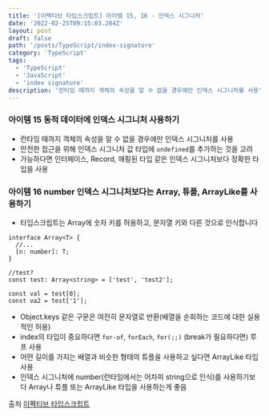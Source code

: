 ```yaml
---
title: '[이펙티브 타입스크립트] 아이템 15, 16 - 인덱스 시그니처'
date: '2022-02-25T09:15:03.284Z'
layout: post
draft: false
path: '/posts/TypeScript/index-signature'
category: 'TypeScript'
tags:
  - 'TypeScript'
  - 'JavaScript'
  - 'index signature'
description: '런타임 때까지 객체의 속성을 알 수 없을 경우에만 인덱스 시그니처를 사용'
---
```


### 아이템 15 동적 데이터에 인덱스 시그니처 사용하기

- 런타임 때까지 객체의 속성을 알 수 없을 경우에만 인덱스 시그니처를 사용
- 안전한 접근을 위해 인덱스 시그니처 값 타입에 `undefined`를 추가하는 것을 고려
- 가능하다면 인터페이스, Record, 매핑된 타입 같은 인덱스 시그니처보다 정확한 타입을 사용

### 아이템 16 number 인덱스 시그니처보다는 Array, 튜플, ArrayLike를 사용하기

- 타입스크립트는 Array에 숫자 키를 허용하고, 문자열 키와 다른 것으로 인식합니다

```tsx
interface Array<T> {
  //...
  [n: number]: T;
}

//test?
const test: Array<string> = ['test', 'test2'];

const val = test[0];
const va2 = test['1'];
```

- Object.keys 같은 구문은 여전히 문자열로 반환(배열을 순회하는 코드에 대한 실용적인 허용)
- index의 타입이 중요하다면 `for-of`, `forEach`, `for(;;)` (break가 필요하다면) 루프 사용
- 어떤 길이를 가지는 배열과 비슷한 형태의 튜플을 사용하고 싶다면 ArrayLike 타입 사용
- 인덱스 시그니처에 number(런타임에서는 어차피 string으로 인식)를 사용하기보다 Array나 튜플 또는 ArrayLike 타입을 사용하는게 좋음

출처 [이펙티브 타입스크립트](https://www.yes24.com/Product/Goods/102124327)
